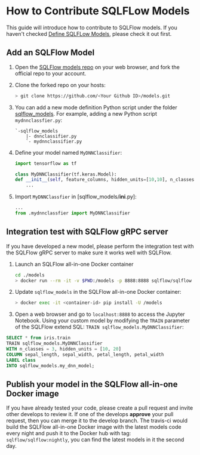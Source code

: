 # How to Contribute SQLFLow Models

This guide will introduce how to contribute to SQLFlow models. If you haven't checked [Define SQLFLow Models](/doc/customized+model.md), please check it out first.

## Add an SQLFlow Model

1. Open the [SQLFlow models repo](https://github.com/sql-machine-learning/models) on your web browser, and fork the official repo to your account.

1. Clone the forked repo on your hosts:

    ``` bash
    > git clone https://github.com/<Your Github ID>/models.git
    ```

1. You can add a new mode definition Python script under the folder [sqlflow_models](/sqlflow_models). For example, adding a new Python script `mydnnclassfier.py`:

    ``` text
    `-sqlflow_models
        |- dnnclassifier.py
        `- mydnnclassifier.py
    ```

1. Define your model named `MyDNNClassifier`:

    ``` python
    import tensorflow as tf

    class MyDNNClassifier(tf.keras.Model):
    def __init__(self, feature_columns, hidden_units=[10,10], n_classes=2):
        ...
    ```

1. Import `MyDNNClassfier` in [sqlflow_models/__ini__.py]:

    ``` python
    ...
    from .mydnnclassfier import MyDNNClassifier
    ```

## Integration test with SQLFlow gRPC server

If you have developed a new model, please perform the integration test with the SQLFlow gRPC server to make sure it works well with SQLFlow.

1. Launch an SQLFlow all-in-one Docker container

    ``` bash
    cd ./models
    > docker run --rm -it -v $PWD:/models -p 8888:8888 sqlflow/sqlflow
    ```

1. Update `sqlflow_models` in the SQLFlow all-in-one Docker container:

    ``` bash
    > docker exec -it <container-id> pip install -U /models
    ```

1. Open a web browser and go to `localhost:8888` to access the Jupyter Notebook. Using your custom model by modifying the `TRAIN` parameter of the SQLFlow extend SQL: `TRAIN sqlflow_models.MyDNNClassifier`:

``` sql
SELECT * from iris.train
TRAIN sqlflow_models.MyDNNClassifier
WITH n_classes = 3, hidden_units = [10, 20]
COLUMN sepal_length, sepal_width, petal_length, petal_width
LABEL class
INTO sqlflow_models.my_dnn_model;
```

## Publish your model in the SQLFlow all-in-one Docker image

If you have already tested your code, please create a pull request and invite other develops to review it. If one of the develops **approve** your pull request, then you can merge it to the develop branch.
The travis-ci would build the SQLFlow all-in-one Docker image with the latest models code every night and push it to the Docker hub with tag: `sqlflow/sqlflow:nightly`, you can find the latest models in it the second day.
